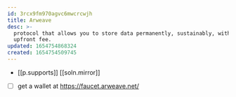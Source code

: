 ```yaml
---
id: 3rcx9fm970agvc6mwcrcwjh
title: Arweave
desc: >-
  protocol that allows you to store data permanently, sustainably, with a single
  upfront fee.
updated: 1654754868324
created: 1654754509745
---
```


- [[p.supports]] [[soln.mirror]]
- [ ] get a wallet at https://faucet.arweave.net/
